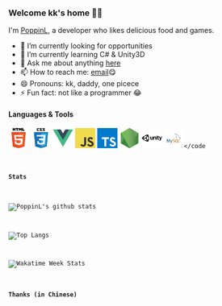 ### Welcome kk's home 🤔🤔

I'm [PoppinL](https://poppinlp.com/), a developer who likes delicious food and games.

- 🔭 I’m currently looking for opportunities
- 🌱 I’m currently learning C# & Unity3D
- 💬 Ask me about anything [here](https://github.com/7ommykk/kkhome/issues)
- 📫 How to reach me: [email](370671963@qq.com)😋
- 😄 Pronouns: kk, daddy, one picece
- ⚡ Fun fact: not like a programmer 😂
<!--
- 👯 I’m looking to collaborate on ...
- 🤔 I’m looking for help with ...
-->

#### Languages & Tools

<code><img height="40" src="https://raw.githubusercontent.com/github/explore/80688e429a7d4ef2fca1e82350fe8e3517d3494d/topics/html/html.png"></code>
<code><img height="40" src="https://raw.githubusercontent.com/github/explore/80688e429a7d4ef2fca1e82350fe8e3517d3494d/topics/css/css.png"></code>
<code><img height="40" src="https://raw.githubusercontent.com/github/explore/80688e429a7d4ef2fca1e82350fe8e3517d3494d/topics/vue/vue.png"></code>
<code><img height="40" src="https://raw.githubusercontent.com/github/explore/80688e429a7d4ef2fca1e82350fe8e3517d3494d/topics/javascript/javascript.png"></code>
<code><img height="40" src="https://raw.githubusercontent.com/github/explore/80688e429a7d4ef2fca1e82350fe8e3517d3494d/topics/typescript/typescript.png"></code>
<code><img height="40" src="https://raw.githubusercontent.com/github/explore/80688e429a7d4ef2fca1e82350fe8e3517d3494d/topics/nodejs/nodejs.png"></code>
<code><img height="40" src="https://raw.githubusercontent.com/github/explore/80688e429a7d4ef2fca1e82350fe8e3517d3494d/topics/unity/unity.png"></code>
<code><img height="40" src="https://raw.githubusercontent.com/github/explore/80688e429a7d4ef2fca1e82350fe8e3517d3494d/topics/mysql/mysql.png"></code

#### Stats

![PoppinL's github stats](https://github-readme-stats.vercel.app/api?username=7ommykk&show_icons=true&theme=radical)

![Top Langs](https://github-readme-stats.vercel.app/api/top-langs/?username=7ommykk&layout=compact&theme=radical)

![Wakatime Week Stats](https://github-readme-stats.vercel.app/api/wakatime?username=7ommykk&layout=compact&theme=radical)

#### Thanks (in Chinese)

